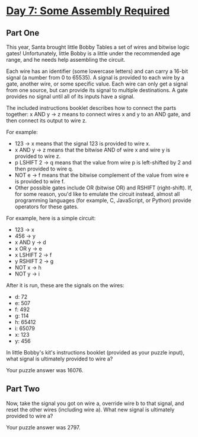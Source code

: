 # [Day 7: Some Assembly Required](https://adventofcode.com/2015/day/7)

## Part One

This year, Santa brought little Bobby Tables a set of wires and bitwise logic gates! Unfortunately, little Bobby is a little under the recommended age range, and he needs help assembling the circuit.

Each wire has an identifier (some lowercase letters) and can carry a 16-bit signal (a number from 0 to 65535). A signal is provided to each wire by a gate, another wire, or some specific value. Each wire can only get a signal from one source, but can provide its signal to multiple destinations. A gate provides no signal until all of its inputs have a signal.

The included instructions booklet describes how to connect the parts together: x AND y -> z means to connect wires x and y to an AND gate, and then connect its output to wire z.

For example:

- 123 -> x means that the signal 123 is provided to wire x.
- x AND y -> z means that the bitwise AND of wire x and wire y is provided to wire z.
- p LSHIFT 2 -> q means that the value from wire p is left-shifted by 2 and then provided to wire q.
- NOT e -> f means that the bitwise complement of the value from wire e is provided to wire f.
- Other possible gates include OR (bitwise OR) and RSHIFT (right-shift). If, for some reason, you'd like to emulate the circuit instead, almost all programming languages (for example, C, JavaScript, or Python) provide operators for these gates.

For example, here is a simple circuit:

- 123 -> x
- 456 -> y
- x AND y -> d
- x OR y -> e
- x LSHIFT 2 -> f
- y RSHIFT 2 -> g
- NOT x -> h
- NOT y -> i

After it is run, these are the signals on the wires:

- d: 72
- e: 507
- f: 492
- g: 114
- h: 65412
- i: 65079
- x: 123
- y: 456

In little Bobby's kit's instructions booklet (provided as your puzzle input), what signal is ultimately provided to wire a?

Your puzzle answer was 16076.

## Part Two

Now, take the signal you got on wire a, override wire b to that signal, and reset the other wires (including wire a). What new signal is ultimately provided to wire a?

Your puzzle answer was 2797.
